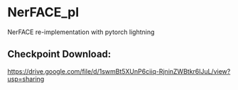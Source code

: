 # NerFACE_pl
NerFACE re-implementation with pytorch lightning

## Checkpoint Download: 
  https://drive.google.com/file/d/1swmBt5XUnP6ciiq-RjninZWBtkr6lJuL/view?usp=sharing
